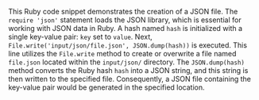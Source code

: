 This Ruby code snippet demonstrates the creation of a JSON file. The `require 'json'` statement loads the JSON library, which is essential for working with JSON data in Ruby. A hash named `hash` is initialized with a single key-value pair: `key` set to `value`.  Next, `File.write('input/json/file.json', JSON.dump(hash))` is executed. This line utilizes the `File.write` method to create or overwrite a file named `file.json` located within the `input/json/` directory. The `JSON.dump(hash)` method converts the Ruby hash `hash` into a JSON string, and this string is then written to the specified file. Consequently, a JSON file containing the key-value pair would be generated in the specified location.